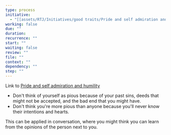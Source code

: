 ```yaml
---
type: process
initiative:
  - "[[assets/RTJ/Initiatives/good traits/Pride and self admiration and humility|Pride and self admiration and humility]]"
working: false
due: ""
duration: 
recurrence: ""
start: ""
waiting: false
review: ""
file: ""
context: ""
dependency: ""
step: ""
---
```


Link to [Pride and self admiration and humility](assets/RTJ/Initiatives/good%20traits/Pride%20and%20self%20admiration%20and%20humility.md)

* Don't think of yourself as pious because of your past sins, deeds that might not be accepted, and the bad end that you might have.
* Don't think you're more pious than anyone because you'll never know their intentions and hearts.

This can be applied in conversation, where you might think you can learn from the opinions of the person next to you.
